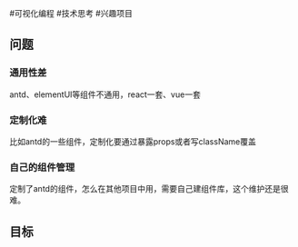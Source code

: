 #可视化编程 #技术思考 #兴趣项目


## 问题
### 通用性差
antd、elementUI等组件不通用，react一套、vue一套
### 定制化难
比如antd的一些组件，定制化要通过暴露props或者写className覆盖
### 自己的组件管理
定制了antd的组件，怎么在其他项目中用，需要自己建组件库，这个维护还是很难。

## 目标
